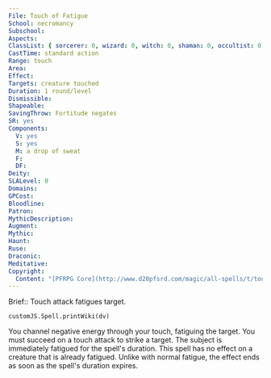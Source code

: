 ```yaml
---
File: Touch of Fatigue
School: necromancy
Subschool: 
Aspects: 
ClassList: { sorcerer: 0, wizard: 0, witch: 0, shaman: 0, occultist: 0, mesmerist: 0 }
CastTime: standard action
Range: touch
Area: 
Effect: 
Targets: creature touched
Duration: 1 round/level
Dismissible: 
Shapeable: 
SavingThrow: Fortitude negates
SR: yes
Components:
  V: yes
  S: yes
  M: a drop of sweat
  F: 
  DF: 
Deity: 
SLALevel: 0
Domains: 
GPCost: 
Bloodline: 
Patron: 
MythicDescription: 
Augment: 
Mythic: 
Haunt: 
Ruse: 
Draconic: 
Meditative: 
Copyright:
  Content: "[PFRPG Core](http://www.d20pfsrd.com/magic/all-spells/t/touch-of-fatigue)"
---
```

Brief:: Touch attack fatigues target.

```dataviewjs
customJS.Spell.printWiki(dv)
```

You channel negative energy through your touch, fatiguing the target. You must succeed on a touch attack to strike a target. The subject is immediately fatigued for the spell's duration.  This spell has no effect on a creature that is already fatigued.  Unlike with normal fatigue, the effect ends as soon as the spell's duration expires.
